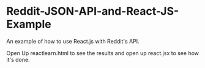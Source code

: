 # Reddit-JSON-API-and-React-JS-Example
An example of how to use React.js with Reddit's API.

Open Up reactlearn.html to see the results and open up react.jsx to see how it's done.
